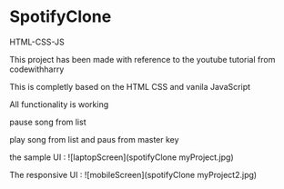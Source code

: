 # SpotifyClone
HTML-CSS-JS

This project has been made with reference to the youtube tutorial from codewithharry

This is completly based on the HTML CSS and vanila JavaScript

All functionality is working 

pause song from list

play song from list and paus from master key


the sample UI :
![laptopScreen](spotifyClone myProject.jpg)


The responsive UI :
![mobileScreen](spotifyClone myProject2.jpg)
